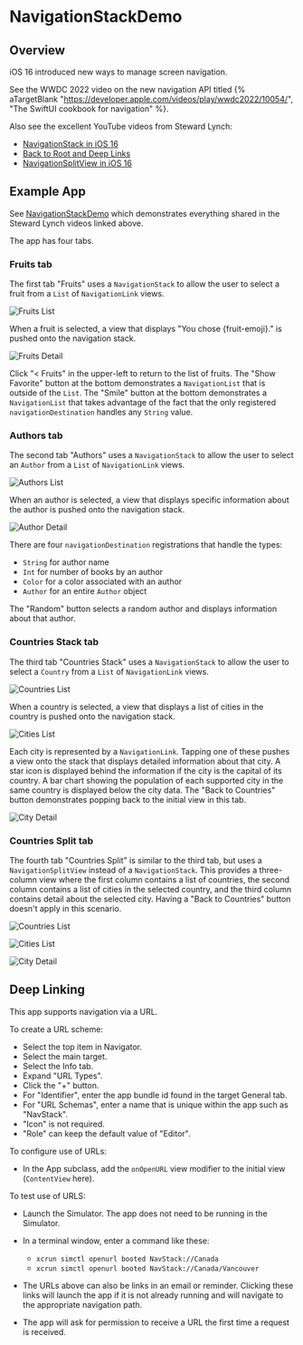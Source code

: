 # NavigationStackDemo

## Overview

iOS 16 introduced new ways to manage screen navigation.

See the WWDC 2022 video on the new navigation API titled
{% aTargetBlank
"https://developer.apple.com/videos/play/wwdc2022/10054/",
"The SwiftUI cookbook for navigation" %}.

Also see the excellent YouTube videos from Steward Lynch:

- <a href="https://www.youtube.com/watch?v=6-OeaFfDXXw">NavigationStack in iOS 16</a>
- <a href="https://www.youtube.com/watch?v=pwP3_OX2G9A">Back to Root and Deep Links</a>
- <a href="https://www.youtube.com/watch?v=RsmMLLL8FB0">NavigationSplitView in iOS 16</a>

## Example App

See
<a href="https://github.com/mvolkmann/NavigationStackDemo">NavigationStackDemo</a>
which demonstrates everything shared in the Steward Lynch videos linked above.

The app has four tabs.

### Fruits tab

The first tab "Fruits" uses a `NavigationStack` to allow the user
to select a fruit from a `List` of `NavigationLink` views.

![Fruits List](images/swiftui-navigation-01-fruits.png)

When a fruit is selected, a view that displays "You chose {fruit-emoji}."
is pushed onto the navigation stack.

![Fruits Detail](images/swiftui-navigation-02-fruit.png)

Click "< Fruits" in the upper-left to return to the list of fruits.
The "Show Favorite" button at the bottom demonstrates a `NavigationList`
that is outside of the `List`.
The "Smile" button at the bottom demonstrates a `NavigationList`
that takes advantage of the fact that the only registered
`navigationDestination` handles any `String` value.

### Authors tab

The second tab "Authors" uses a `NavigationStack` to allow the user
to select an `Author` from a `List` of `NavigationLink` views.

![Authors List](images/swiftui-navigation-03-authors.png)

When an author is selected, a view that displays specific information
about the author is pushed onto the navigation stack.

![Author Detail](images/swiftui-navigation-04-author.png)

There are four `navigationDestination` registrations that handle the types:

- `String` for author name
- `Int` for number of books by an author
- `Color` for a color associated with an author
- `Author` for an entire `Author` object

The "Random" button selects a random author
and displays information about that author.

### Countries Stack tab

The third tab "Countries Stack" uses a `NavigationStack` to allow the user
to select a `Country` from a `List` of `NavigationLink` views.

![Countries List](images/swiftui-navigation-05-stack.png)

When a country is selected, a view that displays a list of
cities in the country is pushed onto the navigation stack.

![Cities List](images/swiftui-navigation-06-stack.png)

Each city is represented by a `NavigationLink`. Tapping one of these pushes
a view onto the stack that displays detailed information about that city.
A star icon is displayed behind the information
if the city is the capital of its country.
A bar chart showing the population of each supported city in the same country
is displayed below the city data.
The "Back to Countries" button demonstrates popping back to
the initial view in this tab.

![City Detail](images/swiftui-navigation-07-stack.png)

### Countries Split tab

The fourth tab "Countries Split" is similar to the third tab,
but uses a `NavigationSplitView` instead of a `NavigationStack`.
This provides a three-column view where
the first column contains a list of countries,
the second column contains a list of cities in the selected country,
and the third column contains detail about the selected city.
Having a "Back to Countries" button doesn't apply in this scenario.

![Countries List](images/swiftui-navigation-08-split.png)

![Cities List](images/swiftui-navigation-09-split.png)

![City Detail](images/swiftui-navigation-10-split.png)

## Deep Linking

This app supports navigation via a URL.

To create a URL scheme:

- Select the top item in Navigator.
- Select the main target.
- Select the Info tab.
- Expand "URL Types".
- Click the "+" button.
- For "Identifier", enter the app bundle id found in the target General tab.
- For "URL Schemas", enter a name that is unique within the app
  such as "NavStack".
- "Icon" is not required.
- "Role" can keep the default value of "Editor".

To configure use of URLs:

- In the App subclass, add the `onOpenURL` view modifier to the initial view
  (`ContentView` here).

To test use of URLS:

- Launch the Simulator. The app does not need to be running in the Simulator.
- In a terminal window, enter a command like these:

  - `xcrun simctl openurl booted NavStack://Canada`
  - `xcrun simctl openurl booted NavStack://Canada/Vancouver`

- The URLs above can also be links in an email or reminder.
  Clicking these links will launch the app if it is not already running
  and will navigate to the appropriate navigation path.
- The app will ask for permission to receive a URL
  the first time a request is received.
